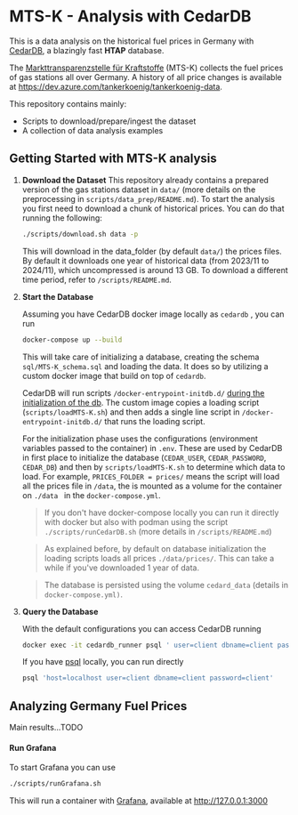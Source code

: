 # MTS-K - Analysis with CedarDB

This is a data analysis on the historical fuel prices in Germany with [CedarDB](https://cedardb.com), a blazingly fast **HTAP** database.

The [Markttransparenzstelle für Kraftstoffe](https://www.bundeskartellamt.de/DE/Aufgaben/MarkttransparenzstelleFuerKraftstoffe/MTS-K_Infotext/mts-k_node.html) (MTS-K) collects the fuel prices of gas stations all over Germany. A history of all price changes is available at https://dev.azure.com/tankerkoenig/tankerkoenig-data. 

This repository contains mainly:

- Scripts to download/prepare/ingest the dataset
- A collection of data analysis examples

## Getting Started with MTS-K analysis

1. **Download the Dataset**
   This repository already contains a prepared version of the gas stations dataset in `data/`  (more details on the preprocessing in `scripts/data_prep/README.md`).  To start the analysis you first need to download a chunk of historical prices. You can do that running the following:

   ```bash
   ./scripts/download.sh data -p
   ```

   This will download in the data_folder (by default `data/`) the prices files. By default it downloads one year of historical data (from 2023/11 to 2024/11), which uncompressed is around 13 GB. To download a different time period, refer to `/scripts/README.md`.

2. **Start the Database**

   Assuming you have CedarDB docker image locally as `cedardb` , you can run

   ```bash
   docker-compose up --build
   ```

   This will take care of initializing a database, creating the schema `sql/MTS-K_schema.sql` and loading the data. It does so by utilizing a custom docker image that build on top of `cedardb`. 

   CedarDB will run scripts `/docker-entrypoint-initdb.d/` [during the initialization of the db](https://cedardb.com/docs/getting_started/running_docker_image/#preloading-data). The custom image copies a loading script (`scripts/loadMTS-K.sh`) and then adds a single line script in `/docker-entrypoint-initdb.d/` that runs the loading script.

   For the initialization phase uses the configurations (environment variables passed to the container) in `.env`. These are used by CedarDB in first place to initialize the database (`CEDAR_USER`, `CEDAR_PASSWORD`, `CEDAR_DB`) and then by `scripts/loadMTS-K.sh` to determine which data to load. 
   For example, `PRICES_FOLDER = prices/` means the script will load all the prices file in `/data`, the is mounted as a volume for the container on `./data ` in the `docker-compose.yml`.  

   > If you don't have docker-compose locally you can run it directly with docker but also with podman using the script `./scripts/runCedarDB.sh` (more details in `/scripts/README.md`)

   > As explained before, by default on database initialization the loading scripts loads all prices `./data/prices/`. This can take a while if you've downloaded 1 year of data.

   > The database is persisted using the volume `cedard_data` (details in `docker-compose.yml)`.

3. **Query the Database**

   With the default configurations you can access CedarDB running

   ```bash
   docker exec -it cedardb_runner psql ' user=client dbname=client password=client'
   ```


    If you have [psql](https://cedardb.com/docs/clients/psql/) locally, you can run directly

   ```bash
   psql 'host=localhost user=client dbname=client password=client'
   ```


## Analyzing Germany Fuel Prices

Main results...TODO

#### Run Grafana

To start Grafana you can use

```bash
./scripts/runGrafana.sh
```

This will run a container with [Grafana](https://cedardb.com/docs/clients/grafana/), available at http://127.0.0.1:3000
